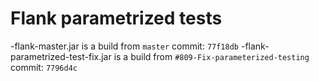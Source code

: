 # Flank parametrized tests
 
-flank-master.jar is a build from `master` commit: `77f18db`
-flank-parametrized-test-fix.jar is a build from `#809-Fix-parameterized-testing` commit: `7796d4c`